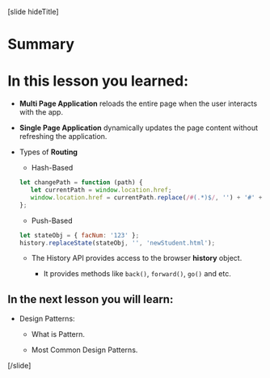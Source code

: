 [slide hideTitle]

# Summary

# In this lesson you learned:

- **Multi Page Application** reloads the entire page when the user interacts with the app.

-  **Single Page Application** dynamically updates the page content without refreshing the application.

-  Types of **Routing**

   -  Hash-Based

   ```js
   let changePath = function (path) {
      let currentPath = window.location.href;
      window.location.href = currentPath.replace(/#(.*)$/, '') + '#' + path;
   };
   ```

   -  Push-Based

   ```js
   let stateObj = { facNum: '123' };
   history.replaceState(stateObj, '', 'newStudent.html');
   ```

   -  The History API provides access to the browser **history** object.

      -  It provides methods like `back()`, `forward()`, `go()` and etc.

## In the next lesson you will learn:

-  Design Patterns:

   -  What is Pattern.

   -  Most Common Design Patterns.

[/slide]

